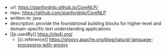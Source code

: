 
- url: https://stanfordnlp.github.io/CoreNLP/
- repo: https://github.com/stanfordnlp/CoreNLP
- written-in: java
- description: provide the foundational building blocks for higher-level and domain-specific text understanding applications
- [[p.usedBy]] https://nlp4j.org/ 
  - [[c.reference]] https://groovy.apache.org/blog/natural-language-processing-with-groovy